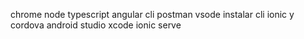  chrome
node
typescript
angular cli
postman
vsode
instalar cli ionic y cordova
android studio
xcode
ionic serve